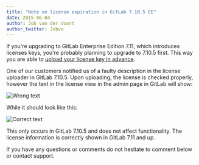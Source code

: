 ```yaml
---
title: "Note on license expiration in GitLab 7.10.5 EE"
date: 2015-06-04
author: Job van der Voort
author_twitter: Jobvo
---
```


If you're upgrading to GitLab Enterprise Edition 7.11, which introduces
licenses keys, you're probably planning to upgrade to 7.10.5 first.
This way you are able to [upload your license key in advance](https://about.gitlab.com/2015/05/27/gitlab-7-dot-10-dot-5-released/).

One of our customers notified us of a faulty description in the license
uploader in GitLab 7.10.5. Upon uploading, the license is checked properly,
however the text in the license view in the admin page in GitLab will show:

![Wrong text](/images/7_10_5/wrong.png)

While it should look like this:

![Correct text](/images/7_10_5/correct.png)

This only occurs in GitLab 7.10.5 and does not affect functionality.
The license information is correctly shown in GitLab 7.11 and up.

If you have any questions or comments do not hesitate to comment below
or contact support.

